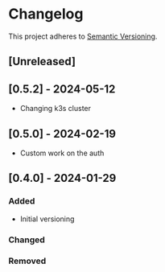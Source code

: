 # Changelog

This project adheres to [Semantic Versioning](https://semver.org/spec/v2.0.0.html).

## [Unreleased]

## [0.5.2] - 2024-05-12

- Changing k3s cluster

## [0.5.0] - 2024-02-19

- Custom work on the auth

## [0.4.0] - 2024-01-29

### Added

- Initial versioning

### Changed

### Removed
